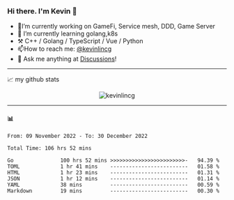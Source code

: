 ### Hi there. I'm Kevin 👋

- 🔭I’m currently working on GameFi, Service mesh, DDD, Game Server
- 🌱 I’m currently learning golang,k8s
-   :hammer_and_pick: C++ / Golang / TypeScript / Vue / Python
- 📫How to reach me: [@kevinlincg](https://twitter.com/kevinlincg) 
-   :thought_balloon: Ask me anything at [Discussions](https://github.com/kevinlincg/kevinlincg/discussions/new)!

---

📈 my github stats

<p align="center"> <img src="https://github-readme-stats-ouuan.vercel.app/api?username=kevinlincg&theme=dark&show_icons=true&count_private=true" alt="kevinlincg" />

---

#### :bar_chart: 

<!--START_SECTION:waka-->

```text
From: 09 November 2022 - To: 30 December 2022

Total Time: 106 hrs 52 mins

Go               100 hrs 52 mins >>>>>>>>>>>>>>>>>>>>>>>>-   94.39 %
TOML             1 hr 41 mins    -------------------------   01.58 %
HTML             1 hr 23 mins    -------------------------   01.31 %
JSON             1 hr 12 mins    -------------------------   01.14 %
YAML             38 mins         -------------------------   00.59 %
Markdown         19 mins         -------------------------   00.30 %
```

<!--END_SECTION:waka-->
